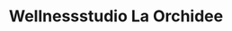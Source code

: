 ---
title: "Wellnessstudio La Orchidee"
url: /greifswald/wellnessstudio-la-orchidee/
shop: Kosmetik
---